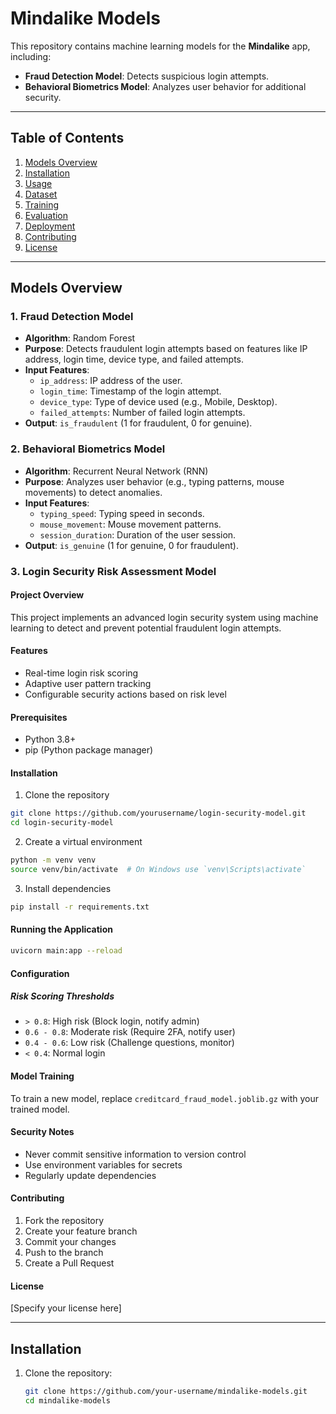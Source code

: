 # Mindalike Models

This repository contains machine learning models for the **Mindalike** app, including:
- **Fraud Detection Model**: Detects suspicious login attempts.
- **Behavioral Biometrics Model**: Analyzes user behavior for additional security.

---

## **Table of Contents**
1. [Models Overview](#models-overview)
2. [Installation](#installation)
3. [Usage](#usage)
4. [Dataset](#dataset)
5. [Training](#training)
6. [Evaluation](#evaluation)
7. [Deployment](#deployment)
8. [Contributing](#contributing)
9. [License](#license)

---

## **Models Overview**

### **1. Fraud Detection Model**
- **Algorithm**: Random Forest
- **Purpose**: Detects fraudulent login attempts based on features like IP address, login time, device type, and failed attempts.
- **Input Features**:
  - `ip_address`: IP address of the user.
  - `login_time`: Timestamp of the login attempt.
  - `device_type`: Type of device used (e.g., Mobile, Desktop).
  - `failed_attempts`: Number of failed login attempts.
- **Output**: `is_fraudulent` (1 for fraudulent, 0 for genuine).

### **2. Behavioral Biometrics Model**
- **Algorithm**: Recurrent Neural Network (RNN)
- **Purpose**: Analyzes user behavior (e.g., typing patterns, mouse movements) to detect anomalies.
- **Input Features**:
  - `typing_speed`: Typing speed in seconds.
  - `mouse_movement`: Mouse movement patterns.
  - `session_duration`: Duration of the user session.
- **Output**: `is_genuine` (1 for genuine, 0 for fraudulent).

### **3. Login Security Risk Assessment Model**

#### Project Overview
This project implements an advanced login security system using machine learning to detect and prevent potential fraudulent login attempts.

#### Features
- Real-time login risk scoring
- Adaptive user pattern tracking
- Configurable security actions based on risk level

#### Prerequisites
- Python 3.8+
- pip (Python package manager)

#### Installation

1. Clone the repository
```bash
git clone https://github.com/yourusername/login-security-model.git
cd login-security-model
```

2. Create a virtual environment
```bash
python -m venv venv
source venv/bin/activate  # On Windows use `venv\Scripts\activate`
```

3. Install dependencies
```bash
pip install -r requirements.txt
```

#### Running the Application

```bash
uvicorn main:app --reload
```

#### Configuration

##### Risk Scoring Thresholds
- `> 0.8`: High risk (Block login, notify admin)
- `0.6 - 0.8`: Moderate risk (Require 2FA, notify user)
- `0.4 - 0.6`: Low risk (Challenge questions, monitor)
- `< 0.4`: Normal login

#### Model Training
To train a new model, replace `creditcard_fraud_model.joblib.gz` with your trained model.

#### Security Notes
- Never commit sensitive information to version control
- Use environment variables for secrets
- Regularly update dependencies

#### Contributing
1. Fork the repository
2. Create your feature branch
3. Commit your changes
4. Push to the branch
5. Create a Pull Request

#### License
[Specify your license here]

---

## **Installation**

1. Clone the repository:
   ```bash
   git clone https://github.com/your-username/mindalike-models.git
   cd mindalike-models
   